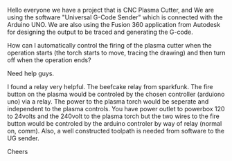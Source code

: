 Hello everyone we have a project that is CNC Plasma Cutter, and We are using the software "Universal G-Code Sender" which is connected with the Arduino UNO. We are also using the Fusion 360 application from Autodesk for designing the output to be traced and generating the G-code.

How can I automatically control the firing of the plasma cutter when the operation starts (the torch starts to move, tracing the drawing) and then turn off when the operation ends?

Need help guys.



I found a relay very helpful.  The beefcake relay from sparkfunk.  The fire button on the plasma would be controled by the chosen controller (arduiono uno) via a relay.  The power to the plasma torch would be seperate and independent to the plasma controls.  You have power outlet to powerbox 120 to 24volts and the 240volt to the plasma torch but the two wires to the fire button would be controled by the arduino controler by way of relay (normal on, comm).
Also, a well constructed toolpath is needed from software to the UG sender.

Cheers